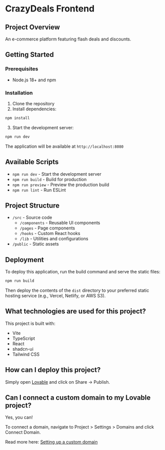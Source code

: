 # CrazyDeals Frontend

## Project Overview

An e-commerce platform featuring flash deals and discounts.

## Getting Started

### Prerequisites
- Node.js 18+ and npm

### Installation

1. Clone the repository
2. Install dependencies:
```bash
npm install
```
3. Start the development server:
```bash
npm run dev
```

The application will be available at `http://localhost:8080`

## Available Scripts

- `npm run dev` - Start the development server
- `npm run build` - Build for production
- `npm run preview` - Preview the production build
- `npm run lint` - Run ESLint

## Project Structure

- `/src` - Source code
  - `/components` - Reusable UI components
  - `/pages` - Page components
  - `/hooks` - Custom React hooks
  - `/lib` - Utilities and configurations
- `/public` - Static assets

## Deployment

To deploy this application, run the build command and serve the static files:
```bash
npm run build
```

Then deploy the contents of the `dist` directory to your preferred static hosting service (e.g., Vercel, Netlify, or AWS S3).

## What technologies are used for this project?

This project is built with:

- Vite
- TypeScript
- React
- shadcn-ui
- Tailwind CSS

## How can I deploy this project?

Simply open [Lovable](https://lovable.dev/projects/bf902edc-b216-40b7-b0eb-eff31737f909) and click on Share -> Publish.

## Can I connect a custom domain to my Lovable project?

Yes, you can!

To connect a domain, navigate to Project > Settings > Domains and click Connect Domain.

Read more here: [Setting up a custom domain](https://docs.lovable.dev/tips-tricks/custom-domain#step-by-step-guide)
